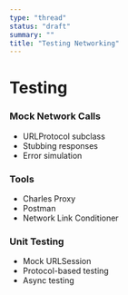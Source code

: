 ```yaml
---
type: "thread"
status: "draft"
summary: ""
title: "Testing Networking"
---
```


# Testing


### Mock Network Calls
- URLProtocol subclass
- Stubbing responses
- Error simulation

### Tools
- Charles Proxy
- Postman
- Network Link Conditioner

### Unit Testing
- Mock URLSession
- Protocol-based testing
- Async testing

